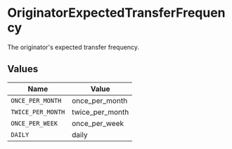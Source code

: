 # OriginatorExpectedTransferFrequency

The originator's expected transfer frequency.


## Values

| Name              | Value             |
| ----------------- | ----------------- |
| `ONCE_PER_MONTH`  | once_per_month    |
| `TWICE_PER_MONTH` | twice_per_month   |
| `ONCE_PER_WEEK`   | once_per_week     |
| `DAILY`           | daily             |